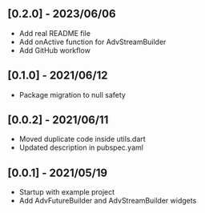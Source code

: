## [0.2.0] - 2023/06/06

* Add real README file
* Add onActive function for AdvStreamBuilder
* Add GitHub workflow

## [0.1.0] - 2021/06/12

* Package migration to null safety

## [0.0.2] - 2021/06/11

* Moved duplicate code inside utils.dart
* Updated description in pubspec.yaml

## [0.0.1] - 2021/05/19

* Startup with example project
* Add AdvFutureBuilder and AdvStreamBuilder widgets
